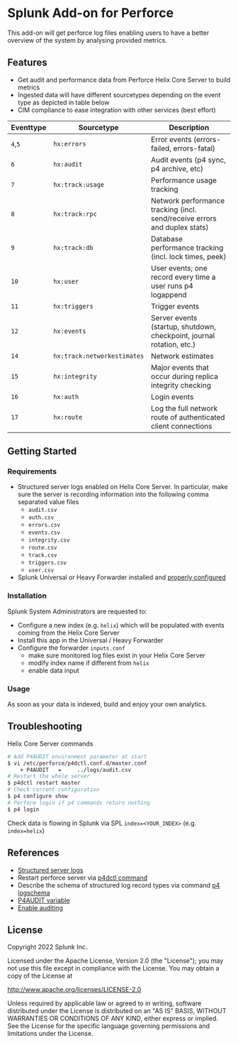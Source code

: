 # Splunk Add-on for Perforce
This add-on will get perforce log files enabling users to have a better overview of the system by analysing provided metrics.

## Features
* Get audit and performance data from Perforce Helix Core Server to build metrics
* Ingested data will have different sourcetypes depending on the event type as depicted in table below
* CIM compliance to ease integration with other services (best effort)

| **Eventtype**  | **Sourcetype**              | **Description**                                                           |
|----------------|-----------------------------|---------------------------------------------------------------------------|
| `4`,`5`        | `hx:errors`                 | Error events (errors-failed, errors-fatal)                                |
| `6`            | `hx:audit`                  | Audit events (p4 sync, p4 archive, etc)                                   |
| `7`            | `hx:track:usage`            | Performance usage tracking                                                |
| `8`            | `hx:track:rpc`              | Network performance tracking (incl. send/receive errors and duplex stats) |
| `9`            | `hx:track:db`               | Database performance tracking (incl. lock times, peek)                    |
| `10`           | `hx:user`                   | User events; one record every time a user runs p4 logappend               |
| `11`           | `hx:triggers`               | Trigger events                                                            |
| `12`           | `hx:events`                 | Server events (startup, shutdown, checkpoint, journal rotation, etc.)     |
| `14`           | `hx:track:networkestimates` | Network estimates                                                         |
| `15`           | `hx:integrity`              | Major events that occur during replica integrity checking                 |
| `16`           | `hx:auth`                   | Login events                                                              |
| `17`           | `hx:route`                  | Log the full network route of authenticated client connections            |


## Getting Started
### Requirements
* Structured server logs enabled on Helix Core Server. In particular, make sure the server is recording information into the following comma separated value files
    * `audit.csv`
    * `auth.csv`
    * `errors.csv`
    * `events.csv`
    * `integrity.csv`
    * `route.csv`
    * `track.csv`
    * `triggers.csv`
    * `user.csv`
* Splunk Universal or Heavy Forwarder installed and [properly configured](https://docs.splunk.com/Documentation/Forwarder/8.2.2/Forwarder/Installanixuniversalforwarder#After_you_install:_Start_and_configure_the_universal_forwarder)

### Installation
Splunk System Administrators are requested to:
* Configure a new index (e.g. `helix`) which will be populated with events coming from the Helix Core Server
* Install this app in the Universal / Heavy Forwarder
* Configure the forwarder `inputs.conf`
    * make sure monitored log files exist in your Helix Core Server
    * modify index name if different from `helix`
    * enable data input

### Usage
As soon as your data is indexed, build and enjoy your own analytics.

## Troubleshooting
Helix Core Server commands 

```bash
# Add P4AUDIT environment parameter at start
$ vi /etc/perforce/p4dctl.conf.d/master.conf 
    + P4AUDIT   =     ../logs/audit.csv
# Restart the whole server
$ p4dctl restart master
# Check current configuration
$ p4 configure show
# Perform login if p4 commands return nothing
$ p4 login
```

Check data is flowing in Splunk via SPL
`index=<YOUR_INDEX>` (e.g. `index=helix`)

## References
* [Structured server logs](https://www.perforce.com/perforce/doc.current/manuals/p4sag/Content/P4SAG/structure-logging-using.html)
* Restart perforce server via [p4dctl command](https://www.perforce.com/manuals/p4sag/Content/P4SAG/p4dctl.commands.html?Highlight=p4dctl)
* Describe the schema of structured log record types via command [p4 logschema](https://www.perforce.com/manuals/cmdref/Content/CmdRef/p4_logschema.html)
* [P4AUDIT variable](https://www.perforce.com/manuals/cmdref/Content/CmdRef/P4AUDIT.html)
* [Enable auditing](https://www.perforce.com/manuals/p4sag/Content/P4SAG/auditing-user-file-access.html)

## License
Copyright 2022 Splunk Inc.

Licensed under the Apache License, Version 2.0 (the "License"); you may not use this file except in compliance with the License. You may obtain a copy of the License at

http://www.apache.org/licenses/LICENSE-2.0

Unless required by applicable law or agreed to in writing, software distributed under the License is distributed on an "AS IS" BASIS, WITHOUT WARRANTIES OR CONDITIONS OF ANY KIND, either express or implied. See the License for the specific language governing permissions and limitations under the License.
